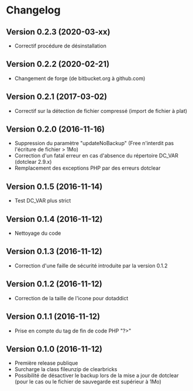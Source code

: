 Changelog
=========

Version 0.2.3 (2020-03-xx)
--------------------------

* Correctif procédure  de désinstallation

Version 0.2.2 (2020-02-21)
--------------------------

* Changement de forge (de bitbucket.org à github.com)

Version 0.2.1 (2017-03-02)
--------------------------

* Correctif sur la détection de fichier compressé (import de fichier à plat)

Version 0.2.0 (2016-11-16)
--------------------------

* Suppression du paramètre "updateNoBackup" (Free n'interdit pas l'écriture de fichier > 1Mo)
* Correction d'un fatal erreur en cas d'absence du répertoire DC_VAR (dotclear 2.9.x)
* Remplacement des exceptions PHP par des erreurs dotclear

Version 0.1.5 (2016-11-14)
--------------------------

* Test DC_VAR plus strict

Version 0.1.4 (2016-11-12)
--------------------------

* Nettoyage du code

Version 0.1.3 (2016-11-12)
--------------------------

* Correction d'une faille de sécurité introduite par la version 0.1.2

Version 0.1.2 (2016-11-12)
--------------------------

* Correction de la taille de l'icone pour dotaddict

Version 0.1.1 (2016-11-12)
--------------------------

* Prise en compte du tag de fin de code PHP "?>"

Version 0.1.0 (2016-11-12)
--------------------------

* Première release publique
* Surcharge la class fileunzip de clearbricks
* Possibilité de désactiver le backup lors de la mise a jour de dotclear (pour le cas ou le fichier de sauvegarde est supérieur à 1Mo)
